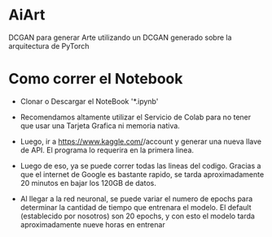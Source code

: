 # AiArt
DCGAN para generar Arte utilizando un DCGAN generado sobre la arquitectura de PyTorch
# Como correr el Notebook

- Clonar o Descargar el NoteBook '*.ipynb'

- Recomendamos altamente utilizar el Servicio de Colab para no tener que usar una Tarjeta Grafica ni memoria nativa. 

- Luego, ir a https://www.kaggle.com/<YourAccount>/account y generar una nueva llave de API. El programa lo requerira en la primera linea.

- Luego de eso, ya se puede correr todas las lineas del codigo. Gracias a que el internet de Google es bastante rapido, se tarda aproximadamente 20 minutos en bajar los 120GB de datos.

- Al llegar a la red neuronal, se puede variar el numero de epochs para determinar la cantidad de tiempo que entrenara el modelo. El default (establecido por nosotros) son 20 epochs, y con esto el modelo tarda aproximadamente nueve horas en entrenar
